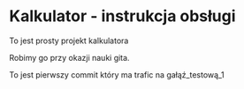 # Kalkulator - instrukcja obsługi
To jest prosty projekt kalkulatora

Robimy go przy okazji nauki gita.

To jest pierwszy commit który ma trafic na gałąź_testową_1